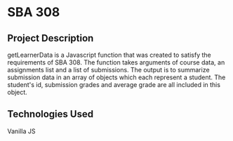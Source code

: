# SBA 308

## Project Description
getLearnerData is a Javascript function that was created to satisfy the requirements of SBA 308.
The function takes arguments of course data, an assignments list and a list of submissions.
The output is to summarize submission data in an array of objects which each represent a student.
The student's id, submission grades and average grade are all included in this object.

## Technologies Used
Vanilla JS
